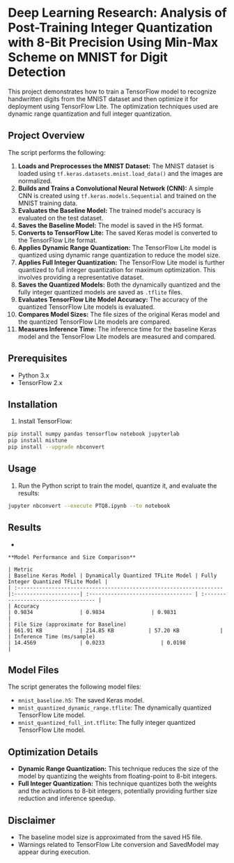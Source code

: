 #   Deep Learning Research: Analysis of Post-Training Integer Quantization with 8-Bit Precision Using Min-Max Scheme on MNIST for Digit Detection

This project demonstrates how to train a TensorFlow model to recognize handwritten digits from the MNIST dataset and then optimize it for deployment using TensorFlow Lite. The optimization techniques used are dynamic range quantization and full integer quantization.
##   Project Overview
The script performs the following:
1.  **Loads and Preprocesses the MNIST Dataset:** The MNIST dataset is loaded using `tf.keras.datasets.mnist.load_data()` and the images are normalized.
2.  **Builds and Trains a Convolutional Neural Network (CNN):** A simple CNN is created using `tf.keras.models.Sequential` and trained on the MNIST training data.
3.  **Evaluates the Baseline Model:** The trained model's accuracy is evaluated on the test dataset.
4.  **Saves the Baseline Model:** The model is saved in the H5 format.
5.  **Converts to TensorFlow Lite:** The saved Keras model is converted to the TensorFlow Lite format.
6.  **Applies Dynamic Range Quantization:** The TensorFlow Lite model is quantized using dynamic range quantization to reduce the model size.
7.  **Applies Full Integer Quantization:** The TensorFlow Lite model is further quantized to full integer quantization for maximum optimization. This involves providing a representative dataset.
8.  **Saves the Quantized Models:** Both the dynamically quantized and the fully integer quantized models are saved as `.tflite` files.
9.  **Evaluates TensorFlow Lite Model Accuracy:** The accuracy of the quantized TensorFlow Lite models is evaluated.
10. **Compares Model Sizes:** The file sizes of the original Keras model and the quantized TensorFlow Lite models are compared.
11. **Measures Inference Time:** The inference time for the baseline Keras model and the TensorFlow Lite models are measured and compared.
##   Prerequisites
* Python 3.x
* TensorFlow 2.x
##   Installation
1.  Install TensorFlow:
 ```bash
 pip install numpy pandas tensorflow notebook jupyterlab
 pip install mistune
 pip install --upgrade nbconvert
   ```
##   Usage
1.  Run the Python script to train the model, quantize it, and evaluate the results:
 ```bash
 jupyter nbconvert --execute PTQ8.ipynb --to notebook
   ```
##   Results

* 

    **Model Performance and Size Comparison**

    | Metric                                                              | Baseline Keras Model | Dynamically Quantized TFLite Model | Fully Integer Quantized TFLite Model |
    | :------------------------------------------------------------------ |:---------------------| :--------------------------------- | :----------------------------------- |
    | Accuracy                                                              | 0.9834               | 0.9834               | 0.9831                   |
    | File Size (approximate for Baseline)                                  | 661.91 KB            | 214.85 KB           | 57.20 KB             |
    | Inference Time (ms/sample)                                            | 14.4569              | 0.0233                  | 0.0198               |



##   Model Files
The script generates the following model files:
* `mnist_baseline.h5`: The saved Keras model.
* `mnist_quantized_dynamic_range.tflite`: The dynamically quantized TensorFlow Lite model.
* `mnist_quantized_full_int.tflite`: The fully integer quantized TensorFlow Lite model.
##   Optimization Details
* **Dynamic Range Quantization:** This technique reduces the size of the model by quantizing the weights from floating-point to 8-bit integers.
* **Full Integer Quantization:** This technique quantizes both the weights and the activations to 8-bit integers, potentially providing further size reduction and inference speedup.
##   Disclaimer
* The baseline model size is approximated from the saved H5 file.
* Warnings related to TensorFlow Lite conversion and SavedModel may appear during execution.